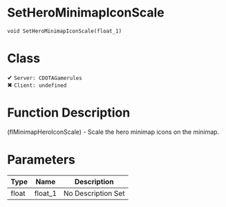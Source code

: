 # SetHeroMinimapIconScale
```
void SetHeroMinimapIconScale(float_1)
```
# Class
✔ `Server: CDOTAGamerules`  
✖ `Client: undefined`  

# Function Description
(flMinimapHeroIconScale) - Scale the hero minimap icons on the minimap.
# Parameters
Type|Name|Description
--|--|--
float|float_1|No Description Set
